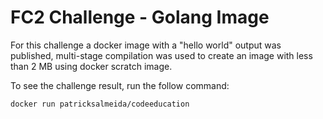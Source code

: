 # FC2 Challenge - Golang Image

For this challenge a docker image with a "hello world" output was published, multi-stage compilation was used to create an image with less than 2 MB using docker scratch image.

To see the challenge result, run the follow command:

``` docker run patricksalmeida/codeeducation ```